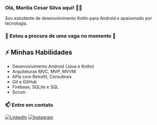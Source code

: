 ### Olá, Marilia Cesar Silva aqui! 👨‍💻

Sou estudante de desenvolvimento Kotlin para Android e apaixonado por tecnologia.
### 👀 Estou a procura de uma vaga no momento 👀

## ⚡ Minhas Habilidades
- Desenvolvimento Android (Java e Kotlin)
- Arquiteturas MVC, MVP, MVVM
- APis com Retrofit, Coroutines
- Git e GitHub
- Firebase, SQLite e SQL
- Scrum

### 📫 Entre em contato
[![LinkedIn](https://img.shields.io/badge/LinkedIn-0077B5?style=for-the-badge&logo=linkedin&logoColor=white)](https://www.linkedin.com/in/niltonbarros2008/)
[![Instagram](https://img.shields.io/badge/Instagram-E4405F?style=for-the-badge&logo=instagram&logoColor=white)](https://www.instagram.com/prof.niltonbarros/)
